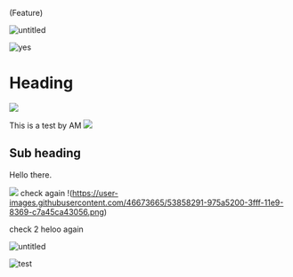 (Feature)

![untitled](https://user-images.githubusercontent.com/46673665/53858291-975a5200-3fff-11e9-8369-c7a45ca43056.png)


![yes](![untitled](https://user-images.githubusercontent.com/46673665/53858291-975a5200-3fff-11e9-8369-c7a45ca43056.png))
# Heading

![](![untitled](https://user-images.githubusercontent.com/46673665/53858291-975a5200-3fff-11e9-8369-c7a45ca43056.png))

This is a test by AM
![](![untitled](https://user-images.githubusercontent.com/46673665/53858291-975a5200-3fff-11e9-8369-c7a45ca43056.png))
## Sub heading
Hello there.

![](![untitled](https://user-images.githubusercontent.com/46673665/53858291-975a5200-3fff-11e9-8369-c7a45ca43056.png))
check again 
!(https://user-images.githubusercontent.com/46673665/53858291-975a5200-3fff-11e9-8369-c7a45ca43056.png)

check 2
heloo again



![untitled](https://user-images.githubusercontent.com/46673665/53858973-28cac380-4002-11e9-808e-70d4728667b8.jpg)

![test](-images.githubusercontent.com/46673665/53858291-975a5200-3fff-11e9-8369-c7a45ca43056.png)
